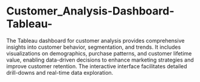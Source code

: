 # Customer_Analysis-Dashboard-Tableau-
The Tableau dashboard for customer analysis provides comprehensive insights into customer behavior, segmentation, and trends. 
It includes visualizations on demographics, purchase patterns, and customer lifetime value, enabling data-driven decisions to enhance marketing strategies and improve customer retention. 
The interactive interface facilitates detailed drill-downs and real-time data exploration.
